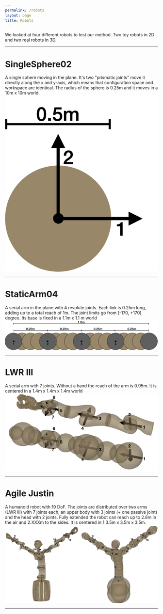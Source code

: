```yaml
---
permalink: /robots
layout: page
title: Robots
---
```

We looked at four different robots to test our method.
Two toy robots in 2D and two real robots in 3D. 

---
# SingleSphere02
A single sphere moving in the plane.
It's two "prismatic joints" move it directly along the x and y-axis, which means that configuration space and workspace are identical.
The radius of the sphere is 0.25m and it moves in a 10m x 10m world.
![SingleSphere02](../assets/imgs/SingleSphere02.png)

---
# StaticArm04
A serial arm in the plane with 4 revolute joints.
Each link is 0.25m long, adding up to a total reach of 1m.
The joint limits go from [-170, +170] degree.
Its base is fixed in a 1.1m x 1.1 m world
![StaticArm04](../assets/imgs/StaticArm04.png)

---
# LWR III
A serial arm with 7 joints.
Without a hand the reach of the arm is 0.95m.
It is centered in a 1.4m x 1.4m x 1.4m world
![JustinArm07](../assets/imgs/JustinArm07.png)

---
# Agile Justin
A humanoid robot with 19 DoF.
The joints are distributed over two arms (LWR III) with 7 joints each, an upper body with 3 joints (+ one passive joint)
and the head with 2 joints.
Fully extended the robot can reach up to 2.8m in the air and 2.XXXm to the sides.
It is centered in 1 3.5m x 3.5m x 3.5m.
![Justin19](../assets/imgs/Justin19.png)

---


